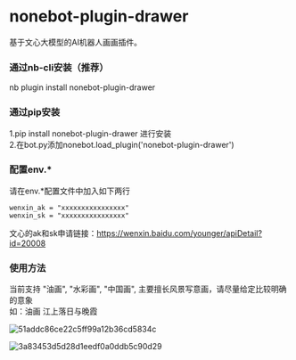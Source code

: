 # nonebot-plugin-drawer
基于文心大模型的AI机器人画画插件。


### 通过nb-cli安装（推荐）
nb plugin install nonebot-plugin-drawer
### 通过pip安装
1.pip install nonebot-plugin-drawer 进行安装  
2.在bot.py添加nonebot.load_plugin('nonebot-plugin-drawer')
### 配置env.*
请在env.*配置文件中加入如下两行
```
wenxin_ak = "xxxxxxxxxxxxxxxx"
wenxin_sk = "xxxxxxxxxxxxxxxx"
```
文心的ak和sk申请链接：https://wenxin.baidu.com/younger/apiDetail?id=20008
### 使用方法
当前支持 "油画", "水彩画", "中国画", 主要擅长风景写意画，请尽量给定比较明确的意象  
如：油画 江上落日与晚霞

![51addc86ce22c5ff99a12b36cd5834c](https://user-images.githubusercontent.com/35400185/184457437-e22e3f84-69bd-467b-b158-2e3dccce00c1.jpg)

![3a83453d5d28d1eedf0a0ddb5c90d29](https://user-images.githubusercontent.com/35400185/184457906-4c1c656f-d125-49c6-8923-f5cfc2898d87.jpg)
